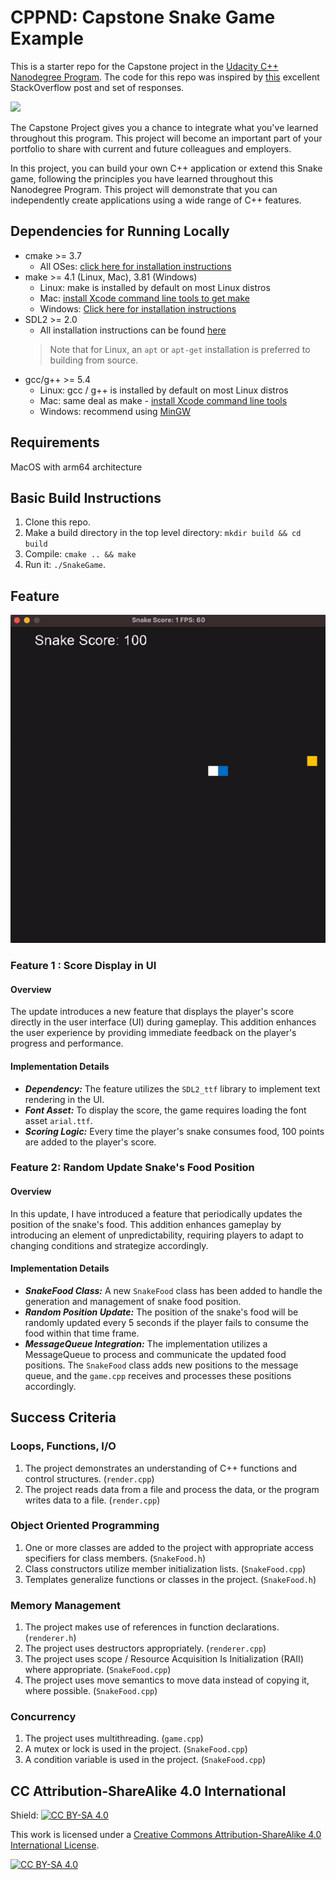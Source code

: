 # CPPND: Capstone Snake Game Example

This is a starter repo for the Capstone project in the [Udacity C++ Nanodegree Program](https://www.udacity.com/course/c-plus-plus-nanodegree--nd213). The code for this repo was inspired by [this](https://codereview.stackexchange.com/questions/212296/snake-game-in-c-with-sdl) excellent StackOverflow post and set of responses.

<img src="snake_game.gif"/>

The Capstone Project gives you a chance to integrate what you've learned throughout this program. This project will become an important part of your portfolio to share with current and future colleagues and employers.

In this project, you can build your own C++ application or extend this Snake game, following the principles you have learned throughout this Nanodegree Program. This project will demonstrate that you can independently create applications using a wide range of C++ features.

## Dependencies for Running Locally
* cmake >= 3.7
  * All OSes: [click here for installation instructions](https://cmake.org/install/)
* make >= 4.1 (Linux, Mac), 3.81 (Windows)
  * Linux: make is installed by default on most Linux distros
  * Mac: [install Xcode command line tools to get make](https://developer.apple.com/xcode/features/)
  * Windows: [Click here for installation instructions](http://gnuwin32.sourceforge.net/packages/make.htm)
* SDL2 >= 2.0
  * All installation instructions can be found [here](https://wiki.libsdl.org/Installation)
  >Note that for Linux, an `apt` or `apt-get` installation is preferred to building from source. 
* gcc/g++ >= 5.4
  * Linux: gcc / g++ is installed by default on most Linux distros
  * Mac: same deal as make - [install Xcode command line tools](https://developer.apple.com/xcode/features/)
  * Windows: recommend using [MinGW](http://www.mingw.org/)

## Requirements

MacOS with arm64 architecture

## Basic Build Instructions

1. Clone this repo.
2. Make a build directory in the top level directory: `mkdir build && cd build`
3. Compile: `cmake .. && make`
4. Run it: `./SnakeGame`.

## Feature

<img src="new_snake_game.gif"/>

### Feature 1 : Score Display in UI
#### Overview
The update introduces a new feature that displays the player's score directly in the user interface (UI) during gameplay. This addition enhances the user experience by providing immediate feedback on the player's progress and performance.

#### Implementation Details
* ***Dependency:*** The feature utilizes the `SDL2_ttf` library to implement text rendering in the UI.
* ***Font Asset:*** To display the score, the game requires loading the font asset `arial.ttf`.
* ***Scoring Logic:*** Every time the player's snake consumes food, 100 points are added to the player's score.

### Feature 2: Random Update Snake's Food Position
#### Overview
In this update, I have introduced a feature that periodically updates the position of the snake's food. This addition enhances gameplay by introducing an element of unpredictability, requiring players to adapt to changing conditions and strategize accordingly.

#### Implementation Details
* ***SnakeFood Class:*** A new `SnakeFood` class has been added to handle the generation and management of snake food position.
* ***Random Position Update:*** The position of the snake's food will be randomly updated every 5 seconds if the player fails to consume the food within that time frame.
* ***MessageQueue Integration:*** The implementation utilizes a MessageQueue to process and communicate the updated food positions. The `SnakeFood` class adds new positions to the message queue, and the `game.cpp` receives and processes these positions accordingly.

## Success Criteria

### Loops, Functions, I/O

1. The project demonstrates an understanding of C++ functions and control structures. (`render.cpp`)
2. The project reads data from a file and process the data, or the program writes data to a file. (`render.cpp`)

### Object Oriented Programming

1. One or more classes are added to the project with appropriate access specifiers for class members. (`SnakeFood.h`)
2. Class constructors utilize member initialization lists. (`SnakeFood.cpp`)
3. Templates generalize functions or classes in the project. (`SnakeFood.h`)

### Memory Management

1. The project makes use of references in function declarations. (`renderer.h`)
2. The project uses destructors appropriately. (`renderer.cpp`)
3. The project uses scope / Resource Acquisition Is Initialization (RAII) where appropriate. (`SnakeFood.cpp`)
4. The project uses move semantics to move data instead of copying it, where possible. (`SnakeFood.cpp`)

### Concurrency

1. The project uses multithreading. (`game.cpp`)
2. A mutex or lock is used in the project. (`SnakeFood.cpp`)
3. A condition variable is used in the project. (`SnakeFood.cpp`)

## CC Attribution-ShareAlike 4.0 International


Shield: [![CC BY-SA 4.0][cc-by-sa-shield]][cc-by-sa]

This work is licensed under a
[Creative Commons Attribution-ShareAlike 4.0 International License][cc-by-sa].

[![CC BY-SA 4.0][cc-by-sa-image]][cc-by-sa]

[cc-by-sa]: http://creativecommons.org/licenses/by-sa/4.0/
[cc-by-sa-image]: https://licensebuttons.net/l/by-sa/4.0/88x31.png
[cc-by-sa-shield]: https://img.shields.io/badge/License-CC%20BY--SA%204.0-lightgrey.svg
